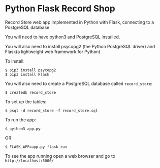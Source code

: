 # Python Flask Record Shop

Record Store web app implemented in Python with Flask, connecting to a PostgreSQL database

You will need to have python3 and PostgreSQL installed.

You will also need to install psycopg2 (the Python PostgreSQL driver) and Flask(a lightweight web framework for Python)

To install:

```
$ pip3 install psycopg2
$ pip3 install Flask
```

You will also need to create a PostgreSQL database called `record_store`:

```
$ createdb record_store
```

To set up the tables:

```
$ psql -d record_store -f record_store.sql
```

To run the app:
```
$ python3 app.py
```

OR

```
$ FLASK_APP=app.py flask run
```

To see the app running open a web browser and go to `http://localhost:5000/`
